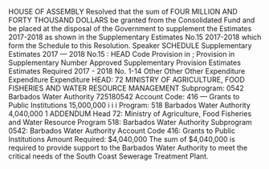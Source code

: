 HOUSE OF ASSEMBLY
Resolved that the sum of FOUR MILLION AND FORTY THOUSAND DOLLARS be granted from the Consolidated Fund and be placed at the disposal of the Government to supplement the Estimates 2017-2018 as shown in the Supplementary Estimates No.15 2017-2018 which form the Schedule to this Resolution.
Speaker
SCHEDULE
Supplementary Estimates 2017 — 2018 No.15
: HEAD Code Provision in ; Provision in Supplementary Number Approved Supplementary Provision Estimates Estimates Required 2017 - 2018 No. 1-14 Other Other Other Expenditure Expenditure Expenditure HEAD: 72 MINISTRY OF AGRICULTURE, FOOD FISHERIES AND WATER RESOURCE MANAGEMENT Subprogram: 0542 Barbados Water Authority 725180542 Account Code: 416 — Grants to Public Institutions 15,000,000 i i i Program: 518 Barbados Water Authority 4,040,000 1
ADDENDUM
Head 72: Ministry of Agriculture, Food Fisheries and Water Resource
Program 518: Barbados Water Authority Subprogram 0542: Barbados Water Authority Account Code 416: Grants to Public Institutions Amount Required: $4,040,000
The sum of $4,040,000 is required to provide support to the Barbados Water Authority to meet the critical needs of the South Coast Sewerage Treatment Plant.
